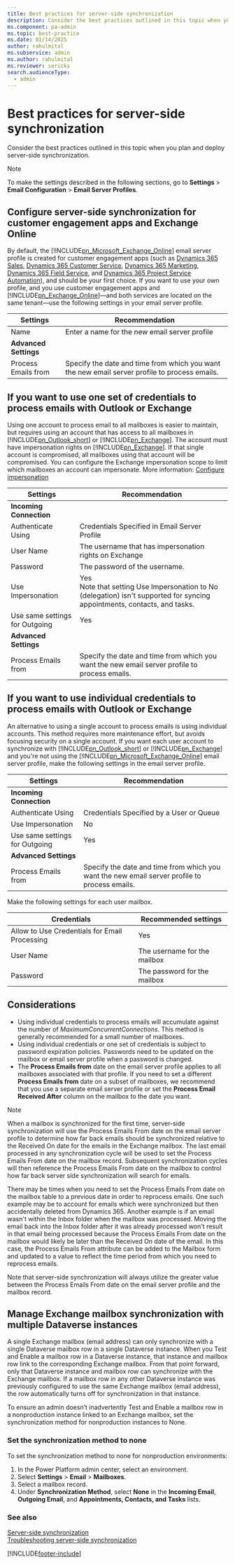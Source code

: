 ```yaml
---
title: Best practices for server-side synchronization
description: Consider the best practices outlined in this topic when you plan and deploy server-side synchronization.
ms.component: pa-admin
ms.topic: best-practice
ms.date: 01/14/2025
author: rahulmital
ms.subservice: admin
ms.author: rahulmital
ms.reviewer: sericks
search.audienceType: 
  - admin
---
```

# Best practices for server-side synchronization

Consider the best practices outlined in this topic when you plan and deploy server-side synchronization.

> [!NOTE]
> To make the settings described in the following sections, go to  **Settings** > **Email Configuration** > **Email Server Profiles**.

## Configure server-side synchronization for customer engagement apps and Exchange Online  

By default, the [!INCLUDE[pn_Microsoft_Exchange_Online](../includes/pn-microsoft-exchange-online.md)] email server profile is created for customer engagement apps (such as [Dynamics 365 Sales](/dynamics365/sales-professional/help-hub), [Dynamics 365 Customer Service](/dynamics365/customer-service/help-hub), [Dynamics 365 Marketing](/dynamics365/marketing/help-hub), [Dynamics 365 Field Service](/dynamics365/field-service/overview), and [Dynamics 365 Project Service Automation](/dynamics365/project-operations/psa/overview)), and should be your first choice. If you want to use your own profile, and you use customer engagement apps and [!INCLUDE[pn_Exchange_Online](../includes/pn-exchange-online.md)]&mdash;and both services are located on the same tenant&mdash;use the following settings in your email server profile.

|Settings|Recommendation|  
|--------------|--------------------|  
|Name|Enter a name for the new email server profile |  
|**Advanced Settings** ||  
|Process Emails from|Specify the date and time from which you want the new email server profile to process emails. |  

<a name="BKMK_OneAccount"></a>   
## If you want to use one set of credentials to process emails with Outlook or Exchange

Using one account to process email to all mailboxes is easier to maintain, but requires using an account that has access to all mailboxes in [!INCLUDE[pn_Outlook_short](../includes/pn-outlook-short.md)] or [!INCLUDE[pn_Exchange](../includes/pn-exchange.md)]. The account must have impersonation rights on [!INCLUDE[pn_Exchange](../includes/pn-exchange.md)]. If that single account is compromised, all mailboxes using that account will be compromised. You can configure the Exchange impersonation scope to limit which mailboxes an account can impersonate. More information: [Configure impersonation](/exchange/client-developer/exchange-web-services/how-to-configure-impersonation)

|Settings|Recommendation|  
|--------------|--------------------|  
|**Incoming Connection**||  
|Authenticate Using|Credentials Specified in Email Server Profile|  
|User Name|The username that has impersonation rights on Exchange|  
|Password|The password of the username.|  
|Use Impersonation|Yes<br>Note that setting Use Impersonation to No (delegation) isn't supported for syncing appointments, contacts, and tasks.|  
|Use same settings for Outgoing|Yes|  
|**Advanced Settings**| |  
| Process Emails from | Specify the date and time from which you want the new email server profile to process emails.|  

<a name="BKMK_EachUser"></a>   
## If you want to use individual credentials to process emails with Outlook or Exchange

An alternative to using a single account to process emails is using individual accounts. This method requires more maintenance effort, but avoids focusing security on a single account. If you want each user account to synchronize with [!INCLUDE[pn_Outlook_short](../includes/pn-outlook-short.md)] or [!INCLUDE[pn_Exchange](../includes/pn-exchange.md)] and you're not using the [!INCLUDE[pn_Microsoft_Exchange_Online](../includes/pn-microsoft-exchange-online.md)] email server profile, make the following settings in the email server profile.  
  
|Settings|Recommendation|  
|--------------|--------------------|  
|**Incoming Connection**||  
|Authenticate Using|Credentials Specified by a User or Queue|  
|Use Impersonation|No|  
|Use same settings for Outgoing|Yes|  
|**Advanced Settings**||  
|Process Emails from|Specify the date and time from which you want the new email server profile to process emails. |  

Make the following settings for each user mailbox.  
  
|Credentials|Recommended settings|  
|--------------|--------------------|  
|Allow to Use Credentials for Email Processing|Yes|  
|User Name|The username for the mailbox|  
|Password|The password for the mailbox|  

## Considerations

- Using individual credentials to process emails will accumulate against the number of *MaximumConcurrentConnections*. This method is generally recommended for a small number of mailboxes. 
- Using individual credentials or one set of credentials is subject to password expiration policies. Passwords need to be updated on the mailbox or email server profile when a password is changed.
- The **Process Emails from** date on the email server profile applies to all mailboxes associated with that profile. If you need to set a different **Process Emails from** date on a subset of mailboxes, we recommend that you use a separate email server profile or set the **Process Email Received After** column on the mailbox to the date you want. 

> [!NOTE]
> When a mailbox is synchronized for the first time, server-side synchronization will use the Process Emails From date on the email server profile to determine how far back emails should be synchronized relative to the Received On date for the emails in the Exchange mailbox. The last email processed in any synchronization cycle will be used to set the Process Emails From date on the mailbox record. Subsequent synchronization cycles will then reference the Process Emails From date on the mailbox to control how far back server side synchronization will search for emails. 
>
> There may be times when you need to set the Process Emails From date on the mailbox table to a previous date in order to reprocess emails. One such example may be to account for emails which were synchronized but then accidentally deleted from Dynamics 365. Another example is if an email wasn't within the Inbox folder when the mailbox was processed. Moving the email back into the Inbox folder after it was already processed won't result in that email being processed because the Process Emails From date on the mailbox would likely be later than the Received On date of the email. In this case, the Process Emails From attribute can be added to the Mailbox form and updated to a value to reflect the time period from which you need to reprocess emails.
>
> Note that server-side synchronization will always utilize the greater value between the Process Emails From date on the email server profile and the mailbox record.

## Manage Exchange mailbox synchronization with multiple Dataverse instances

A single Exchange mailbox (email address) can only synchronize with a single Dataverse mailbox row in a single Dataverse instance. When you Test and Enable a mailbox row in a Dataverse instance, that instance and mailbox row link to the corresponding Exchange mailbox. From that point forward, only that Dataverse instance and mailbox row can synchronize with the Exchange mailbox. If a mailbox row in any other Dataverse instance was previously configured to use the same Exchange mailbox (email address), the row automatically turns off for synchronization in that instance.

To ensure an admin doesn’t inadvertently Test and Enable a mailbox row in a nonproduction instance linked to an Exchange mailbox, set the synchronization method for nonproduction instances to None.

### Set the synchronization method to none

To set the synchronization method to none for nonproduction environments:

1. In the Power Platform admin center, select an environment.
1. Select **Settings** > **Email** > **Mailboxes**.
1. Select a mailbox record.
1. Under **Synchronization Method**, select **None** in the **Incoming Email**, **Outgoing Email**, and **Appointments, Contacts, and Tasks** lists.

### See also

[Server-side synchronization](../admin/server-side-synchronization.md)  
[Troubleshooting server-side synchronization](../admin/troubleshooting-monitoring-server-side-synchronization.md)   


[!INCLUDE[footer-include](../includes/footer-banner.md)]

